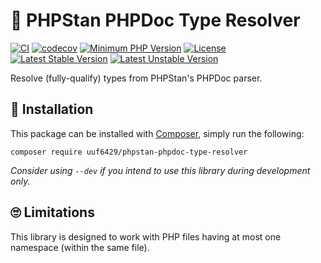 # 📡 PHPStan PHPDoc Type Resolver

[![CI](https://github.com/uuf6429/phpstan-phpdoc-type-resolver/actions/workflows/ci.yml/badge.svg)](https://github.com/uuf6429/phpstan-phpdoc-type-resolver/actions/workflows/ci.yml)
[![codecov](https://codecov.io/gh/uuf6429/phpstan-phpdoc-type-resolver/branch/main/graph/badge.svg)](https://codecov.io/gh/uuf6429/phpstan-phpdoc-type-resolver)
[![Minimum PHP Version](https://img.shields.io/badge/php-%5E8.0-8892BF.svg)](https://php.net/)
[![License](https://img.shields.io/badge/license-MIT-428F7E.svg)](https://github.com/uuf6429/phpstan-phpdoc-type-resolver/blob/main/LICENSE)
[![Latest Stable Version](https://poser.pugx.org/uuf6429/phpstan-phpdoc-type-resolver/v)](https://packagist.org/packages/uuf6429/phpstan-phpdoc-type-resolver)
[![Latest Unstable Version](https://poser.pugx.org/uuf6429/phpstan-phpdoc-type-resolver/v/unstable)](https://packagist.org/packages/uuf6429/phpstan-phpdoc-type-resolver)

Resolve (fully-qualify) types from PHPStan's PHPDoc parser.

## 💾 Installation

This package can be installed with [Composer](https://getcomposer.org), simply run the following:

```shell
composer require uuf6429/phpstan-phpdoc-type-resolver
```

_Consider using `--dev` if you intend to use this library during development only._

## 🙄 Limitations

This library is designed to work with PHP files having at most one namespace (within the same file).
